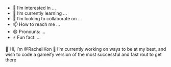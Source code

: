 
- 👀 I’m interested in ...
- 🌱 I’m currently learning ...
- 💞️ I’m looking to collaborate on ...
- 📫 How to reach me ...
- 😄 Pronouns: ...
- ⚡ Fun fact: ...

<!---
RacheliKon/RacheliKon is a ✨ special ✨ repository because its `README.md` (this file) appears on your GitHub profile.
You can click the Preview link to take a look at your changes.
--->

👋 Hi, I’m @RacheliKon
🌱 I’m currently working on ways to be at my best, and wish to code a gameify version of the most successful and fast rout to get there
